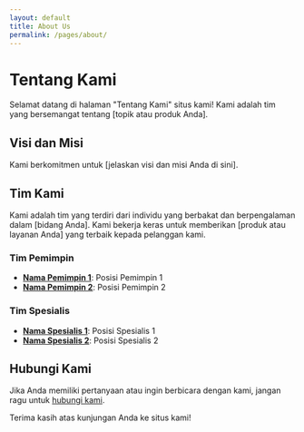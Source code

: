 ```yaml
---
layout: default
title: About Us
permalink: /pages/about/
---
```



# Tentang Kami

Selamat datang di halaman "Tentang Kami" situs kami! Kami adalah tim yang bersemangat tentang [topik atau produk Anda].

## Visi dan Misi

Kami berkomitmen untuk [jelaskan visi dan misi Anda di sini].

## Tim Kami

Kami adalah tim yang terdiri dari individu yang berbakat dan berpengalaman dalam [bidang Anda]. Kami bekerja keras untuk memberikan [produk atau layanan Anda] yang terbaik kepada pelanggan kami.

### Tim Pemimpin

- **[Nama Pemimpin 1](#)**: Posisi Pemimpin 1
- **[Nama Pemimpin 2](#)**: Posisi Pemimpin 2

### Tim Spesialis

- **[Nama Spesialis 1](#)**: Posisi Spesialis 1
- **[Nama Spesialis 2](#)**: Posisi Spesialis 2

## Hubungi Kami

Jika Anda memiliki pertanyaan atau ingin berbicara dengan kami, jangan ragu untuk [hubungi kami](#).

Terima kasih atas kunjungan Anda ke situs kami!

